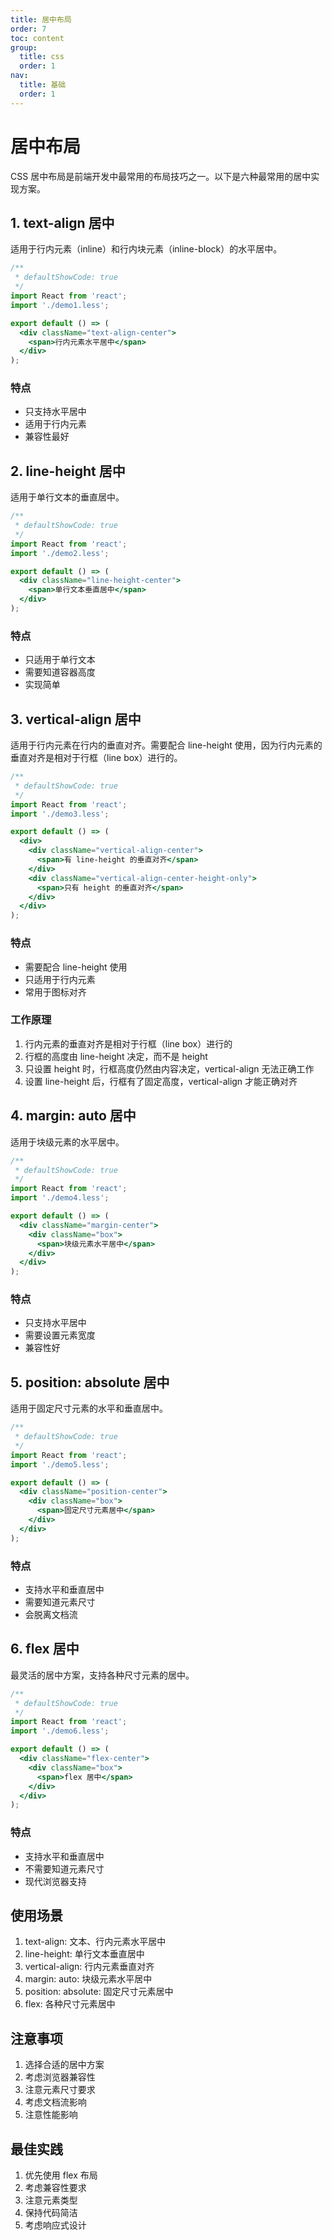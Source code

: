 ```yaml
---
title: 居中布局
order: 7
toc: content
group:
  title: css
  order: 1
nav:
  title: 基础
  order: 1
---
```


# 居中布局

CSS 居中布局是前端开发中最常用的布局技巧之一。以下是六种最常用的居中实现方案。

## 1. text-align 居中

适用于行内元素（inline）和行内块元素（inline-block）的水平居中。

```jsx
/**
 * defaultShowCode: true
 */
import React from 'react';
import './demo1.less';

export default () => (
  <div className="text-align-center">
    <span>行内元素水平居中</span>
  </div>
);
```

### 特点

- 只支持水平居中
- 适用于行内元素
- 兼容性最好

## 2. line-height 居中

适用于单行文本的垂直居中。

```jsx
/**
 * defaultShowCode: true
 */
import React from 'react';
import './demo2.less';

export default () => (
  <div className="line-height-center">
    <span>单行文本垂直居中</span>
  </div>
);
```

### 特点

- 只适用于单行文本
- 需要知道容器高度
- 实现简单

## 3. vertical-align 居中

适用于行内元素在行内的垂直对齐。需要配合 line-height 使用，因为行内元素的垂直对齐是相对于行框（line box）进行的。

```jsx
/**
 * defaultShowCode: true
 */
import React from 'react';
import './demo3.less';

export default () => (
  <div>
    <div className="vertical-align-center">
      <span>有 line-height 的垂直对齐</span>
    </div>
    <div className="vertical-align-center-height-only">
      <span>只有 height 的垂直对齐</span>
    </div>
  </div>
);
```

### 特点

- 需要配合 line-height 使用
- 只适用于行内元素
- 常用于图标对齐

### 工作原理

1. 行内元素的垂直对齐是相对于行框（line box）进行的
2. 行框的高度由 line-height 决定，而不是 height
3. 只设置 height 时，行框高度仍然由内容决定，vertical-align 无法正确工作
4. 设置 line-height 后，行框有了固定高度，vertical-align 才能正确对齐

## 4. margin: auto 居中

适用于块级元素的水平居中。

```jsx
/**
 * defaultShowCode: true
 */
import React from 'react';
import './demo4.less';

export default () => (
  <div className="margin-center">
    <div className="box">
      <span>块级元素水平居中</span>
    </div>
  </div>
);
```

### 特点

- 只支持水平居中
- 需要设置元素宽度
- 兼容性好

## 5. position: absolute 居中

适用于固定尺寸元素的水平和垂直居中。

```jsx
/**
 * defaultShowCode: true
 */
import React from 'react';
import './demo5.less';

export default () => (
  <div className="position-center">
    <div className="box">
      <span>固定尺寸元素居中</span>
    </div>
  </div>
);
```

### 特点

- 支持水平和垂直居中
- 需要知道元素尺寸
- 会脱离文档流

## 6. flex 居中

最灵活的居中方案，支持各种尺寸元素的居中。

```jsx
/**
 * defaultShowCode: true
 */
import React from 'react';
import './demo6.less';

export default () => (
  <div className="flex-center">
    <div className="box">
      <span>flex 居中</span>
    </div>
  </div>
);
```

### 特点

- 支持水平和垂直居中
- 不需要知道元素尺寸
- 现代浏览器支持

## 使用场景

1. text-align: 文本、行内元素水平居中
2. line-height: 单行文本垂直居中
3. vertical-align: 行内元素垂直对齐
4. margin: auto: 块级元素水平居中
5. position: absolute: 固定尺寸元素居中
6. flex: 各种尺寸元素居中

## 注意事项

1. 选择合适的居中方案
2. 考虑浏览器兼容性
3. 注意元素尺寸要求
4. 考虑文档流影响
5. 注意性能影响

## 最佳实践

1. 优先使用 flex 布局
2. 考虑兼容性要求
3. 注意元素类型
4. 保持代码简洁
5. 考虑响应式设计
